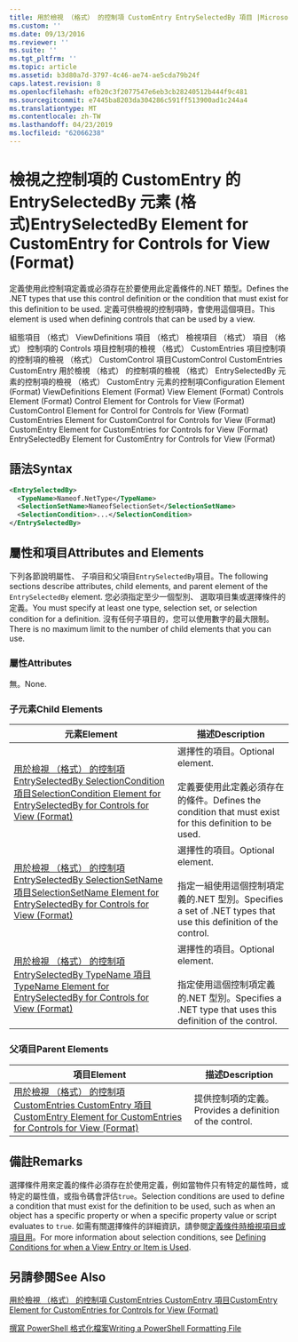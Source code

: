 ```yaml
---
title: 用於檢視 （格式） 的控制項 CustomEntry EntrySelectedBy 項目 |Microsoft Docs
ms.custom: ''
ms.date: 09/13/2016
ms.reviewer: ''
ms.suite: ''
ms.tgt_pltfrm: ''
ms.topic: article
ms.assetid: b3d80a7d-3797-4c46-ae74-ae5cda79b24f
caps.latest.revision: 8
ms.openlocfilehash: efb20c3f2077547e6eb3cb28240512b444f9c481
ms.sourcegitcommit: e7445ba8203da304286c591ff513900ad1c244a4
ms.translationtype: MT
ms.contentlocale: zh-TW
ms.lasthandoff: 04/23/2019
ms.locfileid: "62066238"
---
```

# <a name="entryselectedby-element-for-customentry-for-controls-for-view-format"></a><span data-ttu-id="f9556-102">檢視之控制項的 CustomEntry 的 EntrySelectedBy 元素 (格式)</span><span class="sxs-lookup"><span data-stu-id="f9556-102">EntrySelectedBy Element for CustomEntry for Controls for View (Format)</span></span>

<span data-ttu-id="f9556-103">定義使用此控制項定義或必須存在於要使用此定義條件的.NET 類型。</span><span class="sxs-lookup"><span data-stu-id="f9556-103">Defines the .NET types that use this control definition or the condition that must exist for this definition to be used.</span></span> <span data-ttu-id="f9556-104">定義可供檢視的控制項時，會使用這個項目。</span><span class="sxs-lookup"><span data-stu-id="f9556-104">This element is used when defining controls that can be used by a view.</span></span>

<span data-ttu-id="f9556-105">組態項目 （格式） ViewDefinitions 項目 （格式） 檢視項目 （格式） 項目 （格式） 控制項的 Controls 項目控制項的檢視 （格式） CustomEntries 項目控制項的控制項的檢視 （格式） CustomControl 項目CustomControl CustomEntries CustomEntry 用於檢視 （格式） 的控制項的檢視 （格式） EntrySelectedBy 元素的控制項的檢視 （格式） CustomEntry 元素的控制項</span><span class="sxs-lookup"><span data-stu-id="f9556-105">Configuration Element (Format) ViewDefinitions Element (Format) View Element (Format) Controls Element (Format) Control Element for Controls for View (Format) CustomControl Element for Control for Controls for View (Format) CustomEntries Element for CustomControl for Controls for View (Format) CustomEntry Element for CustomEntries for Controls for View (Format) EntrySelectedBy Element for CustomEntry for Controls for View (Format)</span></span>

## <a name="syntax"></a><span data-ttu-id="f9556-106">語法</span><span class="sxs-lookup"><span data-stu-id="f9556-106">Syntax</span></span>

```xml
<EntrySelectedBy>
  <TypeName>Nameof.NetType</TypeName>
  <SelectionSetName>NameofSelectionSet</SelectionSetName>
  <SelectionCondition>...</SelectionCondition>
</EntrySelectedBy>
```

## <a name="attributes-and-elements"></a><span data-ttu-id="f9556-107">屬性和項目</span><span class="sxs-lookup"><span data-stu-id="f9556-107">Attributes and Elements</span></span>

<span data-ttu-id="f9556-108">下列各節說明屬性、 子項目和父項目`EntrySelectedBy`項目。</span><span class="sxs-lookup"><span data-stu-id="f9556-108">The following sections describe attributes, child elements, and parent element of the `EntrySelectedBy` element.</span></span> <span data-ttu-id="f9556-109">您必須指定至少一個型別、 選取項目集或選擇條件的定義。</span><span class="sxs-lookup"><span data-stu-id="f9556-109">You must specify at least one type, selection set, or selection condition for a definition.</span></span> <span data-ttu-id="f9556-110">沒有任何子項目的，您可以使用數字的最大限制。</span><span class="sxs-lookup"><span data-stu-id="f9556-110">There is no maximum limit to the number of child elements that you can use.</span></span>

### <a name="attributes"></a><span data-ttu-id="f9556-111">屬性</span><span class="sxs-lookup"><span data-stu-id="f9556-111">Attributes</span></span>

<span data-ttu-id="f9556-112">無。</span><span class="sxs-lookup"><span data-stu-id="f9556-112">None.</span></span>

### <a name="child-elements"></a><span data-ttu-id="f9556-113">子元素</span><span class="sxs-lookup"><span data-stu-id="f9556-113">Child Elements</span></span>

|<span data-ttu-id="f9556-114">元素</span><span class="sxs-lookup"><span data-stu-id="f9556-114">Element</span></span>|<span data-ttu-id="f9556-115">描述</span><span class="sxs-lookup"><span data-stu-id="f9556-115">Description</span></span>|
|-------------|-----------------|
|[<span data-ttu-id="f9556-116">用於檢視 （格式） 的控制項 EntrySelectedBy SelectionCondition 項目</span><span class="sxs-lookup"><span data-stu-id="f9556-116">SelectionCondition Element for EntrySelectedBy for Controls for View (Format)</span></span>](./selectioncondition-element-for-entryselectedby-for-controls-for-view-format.md)|<span data-ttu-id="f9556-117">選擇性的項目。</span><span class="sxs-lookup"><span data-stu-id="f9556-117">Optional element.</span></span><br /><br /> <span data-ttu-id="f9556-118">定義要使用此定義必須存在的條件。</span><span class="sxs-lookup"><span data-stu-id="f9556-118">Defines the condition that must exist for this definition to be used.</span></span>|
|[<span data-ttu-id="f9556-119">用於檢視 （格式） 的控制項 EntrySelectedBy SelectionSetName 項目</span><span class="sxs-lookup"><span data-stu-id="f9556-119">SelectionSetName Element for EntrySelectedBy for Controls for View (Format)</span></span>](./selectionsetname-element-for-entryselectedby-for-controls-for-view-format.md)|<span data-ttu-id="f9556-120">選擇性的項目。</span><span class="sxs-lookup"><span data-stu-id="f9556-120">Optional element.</span></span><br /><br /> <span data-ttu-id="f9556-121">指定一組使用這個控制項定義的.NET 型別。</span><span class="sxs-lookup"><span data-stu-id="f9556-121">Specifies a set of .NET types that use this definition of the control.</span></span>|
|[<span data-ttu-id="f9556-122">用於檢視 （格式） 的控制項 EntrySelectedBy TypeName 項目</span><span class="sxs-lookup"><span data-stu-id="f9556-122">TypeName Element for EntrySelectedBy for Controls for View (Format)</span></span>](./typename-element-for-entryselectedby-for-controls-for-view-format.md)|<span data-ttu-id="f9556-123">選擇性的項目。</span><span class="sxs-lookup"><span data-stu-id="f9556-123">Optional element.</span></span><br /><br /> <span data-ttu-id="f9556-124">指定使用這個控制項定義的.NET 型別。</span><span class="sxs-lookup"><span data-stu-id="f9556-124">Specifies a .NET type that uses this definition of the control.</span></span>|

### <a name="parent-elements"></a><span data-ttu-id="f9556-125">父項目</span><span class="sxs-lookup"><span data-stu-id="f9556-125">Parent Elements</span></span>

|<span data-ttu-id="f9556-126">項目</span><span class="sxs-lookup"><span data-stu-id="f9556-126">Element</span></span>|<span data-ttu-id="f9556-127">描述</span><span class="sxs-lookup"><span data-stu-id="f9556-127">Description</span></span>|
|-------------|-----------------|
|[<span data-ttu-id="f9556-128">用於檢視 （格式） 的控制項 CustomEntries CustomEntry 項目</span><span class="sxs-lookup"><span data-stu-id="f9556-128">CustomEntry Element for CustomEntries for Controls for View (Format)</span></span>](./customentry-element-for-customentries-for-controls-for-view-format.md)|<span data-ttu-id="f9556-129">提供控制項的定義。</span><span class="sxs-lookup"><span data-stu-id="f9556-129">Provides a definition of the control.</span></span>|

## <a name="remarks"></a><span data-ttu-id="f9556-130">備註</span><span class="sxs-lookup"><span data-stu-id="f9556-130">Remarks</span></span>

<span data-ttu-id="f9556-131">選擇條件用來定義的條件必須存在於使用定義，例如當物件只有特定的屬性時，或特定的屬性值，或指令碼會評估`true`。</span><span class="sxs-lookup"><span data-stu-id="f9556-131">Selection conditions are used to define a condition that must exist for the definition to be used, such as when an object has a specific property or when a specific property value or script evaluates to `true`.</span></span> <span data-ttu-id="f9556-132">如需有關選擇條件的詳細資訊，請參閱[定義條件時檢視項目或項目用](./defining-conditions-for-displaying-data.md)。</span><span class="sxs-lookup"><span data-stu-id="f9556-132">For more information about selection conditions, see [Defining Conditions for when a View Entry or Item is Used](./defining-conditions-for-displaying-data.md).</span></span>

## <a name="see-also"></a><span data-ttu-id="f9556-133">另請參閱</span><span class="sxs-lookup"><span data-stu-id="f9556-133">See Also</span></span>

[<span data-ttu-id="f9556-134">用於檢視 （格式） 的控制項 CustomEntries CustomEntry 項目</span><span class="sxs-lookup"><span data-stu-id="f9556-134">CustomEntry Element for CustomEntries for Controls for View (Format)</span></span>](./customentry-element-for-customentries-for-controls-for-view-format.md)

[<span data-ttu-id="f9556-135">撰寫 PowerShell 格式化檔案</span><span class="sxs-lookup"><span data-stu-id="f9556-135">Writing a PowerShell Formatting File</span></span>](./writing-a-powershell-formatting-file.md)
